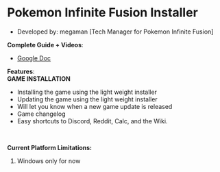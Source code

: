# Pokemon Infinite Fusion Installer
- Developed by: megaman [Tech Manager for Pokemon Infinite Fusion]

**Complete Guide + Videos**:
- [Google Doc](https://docs.google.com/document/d/16SFlTtsgPEy-YKCBvuWuffymI6Rl0emyq-jcU9PYB5k/edit?tab=t.0#heading=h.b67hha4nbt5i)

**Features**:
<br />
**GAME INSTALLATION**
- Installing the game using the light weight installer
- Updating the game using the light weight installer
- Will let you know when a new game update is released
- Game changelog
- Easy shortcuts to Discord, Reddit, Calc, and the Wiki.
<br />

**Current Platform Limitations:**
<br />
1. Windows only for now
<br />
